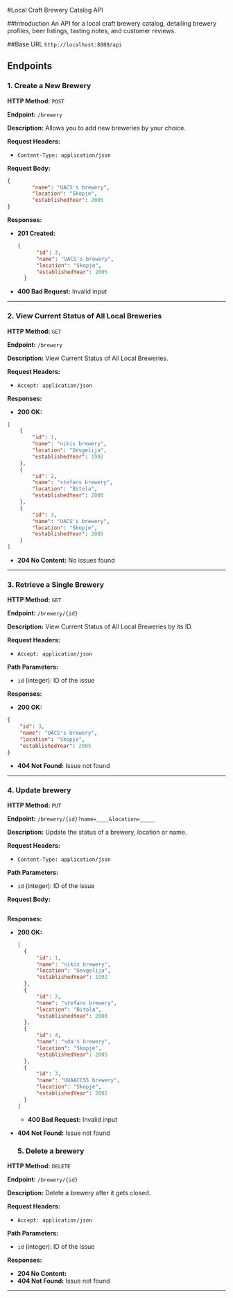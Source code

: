 #Local Craft Brewery Catalog API

##Introduction
An API for a local craft brewery catalog, detailing brewery profiles, beer listings, tasting notes, and customer reviews.

##Base URL
`http://localhost:8080/api`

## Endpoints

### 1. Create a New Brewery

**HTTP Method:** `POST`

**Endpoint:** `/brewery`

**Description:** Allows you to add new breweries by your choice.

**Request Headers:**
- `Content-Type: application/json`

**Request Body:**
```json
{
        "name": "UACS's brewery",
        "location": "Skopje",
        "establishedYear": 2005
}
```

**Responses:**

- **201 Created:**
  ```json
  {
        "id": 3,
        "name": "UACS's brewery",
        "location": "Skopje",
        "establishedYear": 2005
    }
  ```
- **400 Bad Request:** Invalid input

---

### 2. View Current Status of All Local Breweries

**HTTP Method:** `GET`

**Endpoint:** `/brewery`

**Description:** View Current Status of All Local Breweries.

**Request Headers:**
- `Accept: application/json`

**Responses:**

- **200 OK:**
```json
[
    {
        "id": 1,
        "name": "nikis brewery",
        "location": "Gevgelija",
        "establishedYear": 1992
    },
    {
        "id": 2,
        "name": "stefans brewery",
        "location": "Bitola",
        "establishedYear": 2000
    },
    {
        "id": 3,
        "name": "UACS's brewery",
        "location": "Skopje",
        "establishedYear": 2005
    }
]
```
- **204 No Content:** No issues found

---

### 3. Retrieve a Single Brewery

**HTTP Method:** `GET`

**Endpoint:** `/brewery/{id}`

**Description:** View Current Status of All Local Breweries by its ID.

**Request Headers:**
- `Accept: application/json`

**Path Parameters:**
- `id` (integer): ID of the issue

**Responses:**

- **200 OK:**
```json
{
    "id": 3,
    "name": "UACS's brewery",
    "location": "Skopje",
    "establishedYear": 2005
}
```

- **404 Not Found:** Issue not found

---

### 4. Update brewery

**HTTP Method:** `PUT`

**Endpoint:** `/brewery/{id}?name=____&location=_____`

**Description:** Update the status of a brewery, location or name.

**Request Headers:**
- `Content-Type: application/json`

**Path Parameters:**
- `id` (integer): ID of the issue

**Request Body:**
```json

```

**Responses:**

- **200 OK:**
  ```json
  [
    {
        "id": 1,
        "name": "nikis brewery",
        "location": "Gevgelija",
        "establishedYear": 1992
    },
    {
        "id": 2,
        "name": "stefans brewery",
        "location": "Bitola",
        "establishedYear": 2000
    },
    {
        "id": 4,
        "name": "sda's brewery",
        "location": "Skopje",
        "establishedYear": 2005
    },
    {
        "id": 3,
        "name": "UUAACCSS brewery",
        "location": "Skopje",
        "establishedYear": 2005
    }
  ]
  ```
  - **400 Bad Request:** Invalid input
- **404 Not Found:** Issue not found

  ### 5. Delete a brewery

**HTTP Method:** `DELETE`

**Endpoint:** `/brewery/{id}`

**Description:** Delete a brewery after it gets closed.

**Request Headers:**
- `Accept: application/json`

**Path Parameters:**
- `id` (integer): ID of the issue

**Responses:**

- **204 No Content:**
- **404 Not Found:** Issue not found

---
